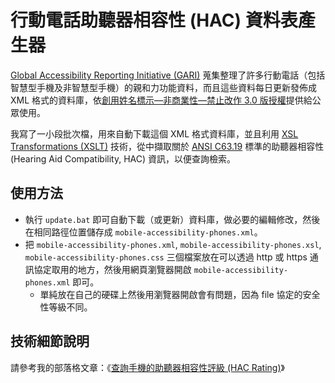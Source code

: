 # 行動電話助聽器相容性 (HAC) 資料表產生器

[Global Accessibility Reporting Initiative (GARI)](https://www.gari.info/) 蒐集整理了許多行動電話（包括智慧型手機及非智慧型手機）的親和力功能資料，而且這些資料每日更新發佈成 XML 格式的資料庫，依[創用姓名標示—非商業性—禁止改作 3.0 版授權](http://creativecommons.org/licenses/by-nc-nd/3.0/)提供給公眾使用。

我寫了一小段批次檔，用來自動下載這個 XML 格式資料庫，並且利用 [XSL Transformations (XSLT)](https://www.w3.org/TR/xslt/) 技術，從中擷取關於 [ANSI C63.19](https://ieeexplore.ieee.org/document/8906258) 標準的助聽器相容性 (Hearing Aid Compatibility, HAC) 資訊，以便查詢檢索。

## 使用方法

- 執行 `update.bat` 即可自動下載（或更新）資料庫，做必要的編輯修改，然後在相同路徑位置儲存成 `mobile-accessibility-phones.xml`。
- 把 `mobile-accessibility-phones.xml`, `mobile-accessibility-phones.xsl`, `mobile-accessibility-phones.css` 三個檔案放在可以透過 http 或 https 通訊協定取用的地方，然後用網頁瀏覽器開啟 `mobile-accessibility-phones.xml` 即可。
  - 單純放在自己的硬碟上然後用瀏覽器開啟會有問題，因為 file 協定的安全性等級不同。

## 技術細節說明

請參考我的部落格文章：《[查詢手機的助聽器相容性評級 (HAC Rating)](https://jedi.org/blog/archives/006259.html)》
